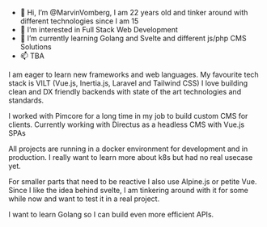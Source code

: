 - 👋 Hi, I’m @MarvinVomberg, I am 22 years old and tinker around with different technologies since I am 15
- 👀 I’m interested in Full Stack Web Development
- 🌱 I’m currently learning Golang and Svelte and different js/php CMS Solutions
- 📫 TBA

I am eager to learn new frameworks and web languages.
My favourite tech stack is VILT (Vue.js, Inertia.js, Laravel and Tailwind CSS)
I love building clean and DX friendly backends with state of the art technologies and standards.

I worked with Pimcore for a long time in my job to build custom CMS for clients.
Currently working with Directus as a headless CMS with Vue.js SPAs

All projects are running in a docker environment for development and in production.
I really want to learn more about k8s but had no real usecase yet.

For smaller parts that need to be reactive I also use Alpine.js or petite Vue.
Since I like the idea behind svelte, I am tinkering around with it for some while now and want to test it in a real project.

I want to learn Golang so I can build even more efficient APIs.
